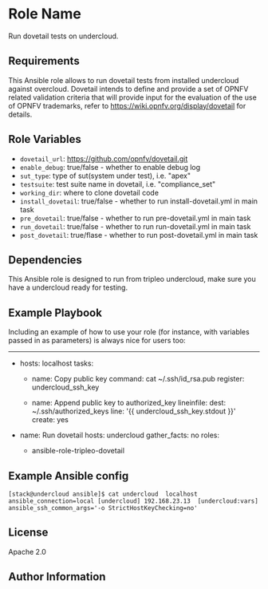 Role Name
=========

Run dovetail tests on undercloud.

Requirements
------------

This Ansible role allows to run dovetail tests from installed undercloud against overcloud.
Dovetail intends to define and provide a set of OPNFV related validation criteria that will provide input for the evaluation of the use of OPNFV trademarks, refer to https://wiki.opnfv.org/display/dovetail for details.

Role Variables
--------------

* `dovetail_url`: https://github.com/opnfv/dovetail.git
* `enable_debug`: true/false - whether to enable debug log
* `sut_type`: type of sut(system under test), i.e. "apex"
* `testsuite`: test suite name in dovetail, i.e. "compliance_set"
* `working_dir`: where to clone dovetail code
* `install_dovetail`: true/false - whether to run install-dovetail.yml in main task
* `pre_dovetail`: true/false - whether to run pre-dovetail.yml in main task
* `run_dovetail`: true/false - whether to run run-dovetail.yml in main task
* `post_dovetail`: true/flase - whether to run post-dovetail.yml in main task

Dependencies
------------

This Ansible role is designed to run from tripleo undercloud, make sure you have a undercloud ready for testing.


Example Playbook
----------------

Including an example of how to use your role (for instance, with variables passed in as parameters) is always nice for users too:

---
- hosts: localhost
  tasks:
   - name: Copy public key
     command: cat ~/.ssh/id_rsa.pub
     register: undercloud_ssh_key

   - name: Append public key to authorized_key
     lineinfile:
       dest: ~/.ssh/authorized_keys
       line: '{{ undercloud_ssh_key.stdout }}'
       create: yes

- name: Run dovetail
  hosts: undercloud
  gather_facts: no
  roles:
    - ansible-role-tripleo-dovetail

Example Ansible config
----------------

`
[stack@undercloud ansible]$ cat undercloud 
localhost   ansible_connection=local
[undercloud]
192.168.23.13 
[undercloud:vars]
ansible_ssh_common_args='-o StrictHostKeyChecking=no'
`

License
-------

Apache 2.0

Author Information
------------------

